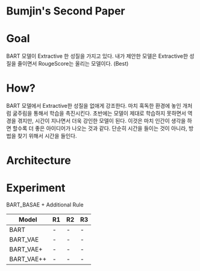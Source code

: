 # Bumjin's Second Paper

# Goal

BART 모델이 Extractive 한 성질을 가지고 있다. 
내가 제안한 모델은 Extractive한 성질을 줄이면서 RougeScore는 올리는 모델이다.  (Best)


# How?

BART 모델에서 Extractive한 성질을 없애게 강조한다. 
마치 혹독한 환경에 놓인 개처럼 굶주림을 통해서 학습을 촉진시킨다. 
초반에는 모델이 제대로 학습하지 못하면서 역경을 겪지만, 시간이 지나면서 더욱 강인한 모델이 된다. 
이것은 마치 인간이 생각을 하면 할수록 더 좋은 아이디어가 나오는 것과 같다. 
단순히 시간을 들이는 것이 아니라, 방법을 찾기 위해서 시간을 들인다. 


# Architecture





# Experiment 
BART_BASAE + Additional Rule



|Model|R1|R2|R3|
|---|---|---|---|
|BART|-|-|-|
|BART_VAE|-|-|-|
|BART_VAE+|-|-|-|
|BART_VAE++|-|-|-|


